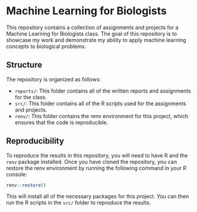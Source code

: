 # Machine Learning for Biologists

This repository contains a collection of assignments and projects for a Machine Learning for Biologists class. The goal of this repository is to showcase my work and demonstrate my ability to apply machine learning concepts to biological problems.

## Structure

The repository is organized as follows:

- `reports/`: This folder contains all of the written reports and assignments for the class.
- `src/`: This folder contains all of the R scripts used for the assignments and projects.
- `renv/`: This folder contains the renv environment for this project, which ensures that the code is reproducible.

## Reproducibility

To reproduce the results in this repository, you will need to have R and the `renv` package installed. Once you have cloned the repository, you can restore the renv environment by running the following command in your R console:

```R
renv::restore()
```

This will install all of the necessary packages for this project. You can then run the R scripts in the `src/` folder to reproduce the results.
